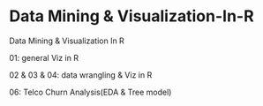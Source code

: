# Data Mining & Visualization-In-R
Data Mining & Visualization In R

01: general Viz in R

02 & 03 & 04: data wrangling & Viz in R

06: Telco Churn Analysis(EDA & Tree model)
